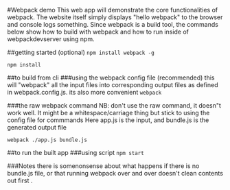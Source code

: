 #Webpack demo
This web app will demonstrate the core functionalities of webpack. The website itself simply displays "hello webpack" to the browser and console logs something.  Since webpack is a build tool, the commands below show how to build with webpack and how to run inside of webpackdevserver using npm.

##getting started
(optional) `npm install webpack -g`

`npm install`

##to build from cli
###using the webpack config file (recommended)
this will "webpack" all the input files into corresponding output files as defined in webpack.config.js. its also more convenient
`webpack`

###the raw webpack command
NB: don't use the raw command, it doesn"t work well.  It might be a whitespace/carriage thing but stick to using the config file for commmands
Here app.js is the input, and bundle.js is the generated output file

`webpack ./app.js bundle.js`



##to run the built app
###using script
`npm start`


###Notes
there is somenonsense about what happens if there is no bundle.js file, or that running webpack over and over doesn't clean contents out first .